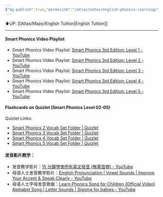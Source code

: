 ```yaml
---
{"dg-publish":true,"permalink":"/atlas/notes/english-phonics-learning/","noteIcon":""}
---
```


⬆️UP: [[Atlas/Maps/English Tuition\|English Tuition]]

---
#### Smart Phonics Video Playlist

- Smart Phonics Video Playlist: [Smart Phonics 3rd Edition: Level 1 - YouTube](https://youtube.com/playlist?list=PLKxh6q5wMsCbKpydQdMHtYiltjg-2EfJH&si=ulQZRB-AQnPaUV-d)
- Smart Phonics Video Playlist: [Smart Phonics 3rd Edition: Level 2 - YouTube](https://youtube.com/playlist?list=PLKxh6q5wMsCYXCIYmuoOvtykyyA4skhZw&si=fsV0alp1GTKJ5pQD)
- Smart Phonics Video Playlist: [Smart Phonics 3rd Edition: Level 3 - YouTube](https://youtube.com/playlist?list=PLKxh6q5wMsCaEgupwU5UT8TJ8SipHkm-U&si=MBsM9uZx_onL7SR0)
- Smart Phonics Video Playlist: [Smart Phonics 3rd Edition: Level 4 - YouTube](https://youtube.com/playlist?list=PLKxh6q5wMsCZHKotkiH-B5yow_r-4t-HI&si=RHkfSmgah8id-qYk)
- Smart Phonics Video Playlist: [Smart Phonics 3rd Edition: Level 5 - YouTube](https://youtube.com/playlist?list=PLKxh6q5wMsCYO_-XeilW3T7HLdyBrK1Rx&si=k2o8AWbqq8OIt0uu)

#### Flashcards on Quizlet (Smart Phonics Level 02-05)
Quizlet Links: 
- [Smart Phonics 2 Vocab Set Folder | Quizlet](https://quizlet.com/jerryncc/folders/smart-phonics-2-vocab-set?i=1vbzw5&x=1xqt)
- [Smart Phonics 3 Vocab Set Folder | Quizlet](https://quizlet.com/jerryncc/folders/smart-phonics-3-vocab-set?i=1vbzw5&x=1xqt)
- [Smart Phonics 4 Vocab Set Folder | Quizlet](https://quizlet.com/jerryncc/folders/smart-phonics-4-vocab-set?i=1vbzw5&x=1xqt)
- [Smart Phonics 5 Vocab Set Folder | Quizlet](https://quizlet.com/jerryncc/folders/smart-phonics-5-vocab-set?i=1vbzw5&x=1xqt)

#### 发音影片教学：
- 发音教学影片：[15 分鐘學會所有英文發音 (無需音標) - YouTube](https://www.youtube.com/watch?v=_NMErX2H3aE)
- 母语人士发音教学影片：[English Pronunciation | Vowel Sounds | Improve Your Accent & Speak Clearly - YouTube](https://www.youtube.com/watch?v=69DwHUg2f7s)
- 母语人士字母发音歌曲：[Learn Phonics Song for Children (Official Video) Alphabet Song | Letter Sounds | Signing for babies - YouTube](https://www.youtube.com/watch?v=R2frjzrC5Jg)
